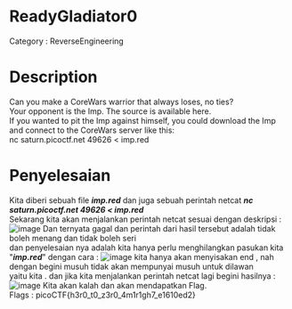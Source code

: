 # ReadyGladiator0
Category : ReverseEngineering
# Description
Can you make a CoreWars warrior that always loses, no ties?<br>
Your opponent is the Imp. The source is available here.<br>
If you wanted to pit the Imp against himself, you could download the Imp and connect to the CoreWars server like this: <br>
nc saturn.picoctf.net 49626 < imp.red
# Penyelesaian
Kita diberi sebuah file _**imp.red**_ dan juga sebuah perintah netcat _**nc saturn.picoctf.net 49626 < imp.red**_ <br>
Sekarang kita akan menjalankan perintah netcat sesuai dengan deskripsi :
![image](https://github.com/NeloRedgrave/WriteUp_CTF/assets/140806028/2f2cd71b-95b5-4821-90e6-afb1fb33004c)
Dan ternyata gagal dan perintah dari hasil tersebut adalah tidak boleh menang dan tidak boleh seri <br>
dan penyelesaian nya adalah kita hanya perlu menghilangkan pasukan kita "**_imp.red_**" dengan cara :
![image](https://github.com/NeloRedgrave/WriteUp_CTF/assets/140806028/72eb1224-c9cd-4035-852b-834af4992b01)
kita hanya akan menyisakan end , nah dengan begini musuh tidak akan mempunyai musuh untuk dilawan<br>
yaitu kita . dan jika kita menjalankan perintah netcat lagi begini hasilnya :
![image](https://github.com/NeloRedgrave/WriteUp_CTF/assets/140806028/59b1afee-abdd-4d1f-86d0-4873f03411a8)
Kita akan kalah dan akan mendapatkan Flag. <br>
Flags : picoCTF{h3r0_t0_z3r0_4m1r1gh7_e1610ed2}
